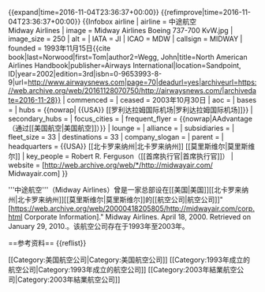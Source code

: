 {{expand|time=2016-11-04T23:36:37+00:00}}
{{refimprove|time=2016-11-04T23:36:37+00:00}}
{{Infobox airline
| airline          = 中途航空 <br> Midway Airlines
| image            = Midway Airlines Boeing 737-700 KvW.jpg
| image_size       = 250
| alt              = 
| IATA             = JI
| ICAO             = MDW
| callsign         = MIDWAY
| founded          = 1993年11月15日<ref name="NAAH">{{cite book|last=Norwood|first=Tom|author2=Wegg, John|title=North American Airlines Handbook|publisher=Airways International|location=Sandpoint, ID|year=2002|edition=3rd|isbn=0-9653993-8-9|url=http://www.airwaysnews.com|page=70|deadurl=yes|archiveurl=https://web.archive.org/web/20161128070750/http://airwaysnews.com/|archivedate=2016-11-28}}</ref>
| commenced        = 
| ceased           = 2003年10月30日
| aoc              = 
| bases            = 
| hubs             = {{nowrap| {{USA}} [[罗利达拉姆国际机场|罗利达拉姆国际机场]]}}
| secondary_hubs   = 
| focus_cities     = 
| frequent_flyer   = {{nowrap|AAdvantage（通过[[美国航空|美国航空]]）}}
| lounge           = 
| alliance         = 
| subsidiaries     = 
| fleet_size       = 33
| destinations     = 33
| company_slogan   = 
| parent           = 
| headquarters     = {{USA}} [[北卡罗来纳州|北卡罗来纳州]] [[莫里斯维尔|莫里斯维尔]]
| key_people       = Robert R. Ferguson（[[首席执行官|首席执行官]]）
| website          = [http://web.archive.org/web/*/http://midwayair.com/ Midwayair.com]
}}

'''中途航空'''（Midway Airlines）曾是一家总部设在[[美国|美国]][[北卡罗来纳州|北卡罗来纳州]][[莫里斯维尔|莫里斯维尔]]的[[航空公司|航空公司]]<ref>"[https://web.archive.org/web/20000418205805/http://midwayair.com/corp.html Corporate Information]." Midway Airlines. April 18, 2000. Retrieved on January 29, 2010.</ref>。该航空公司存在于1993年至2003年。

==参考资料==
{{reflist}}

[[Category:美国航空公司|Category:美国航空公司]]
[[Category:1993年成立的航空公司|Category:1993年成立的航空公司]]
[[Category:2003年結業航空公司|Category:2003年結業航空公司]]